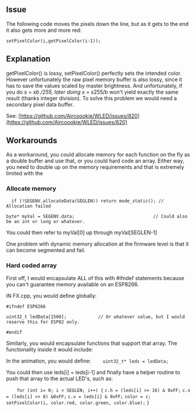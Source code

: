 ## Issue
The following code moves the pixels down the line, but as it gets to the end it also gets more and more red:

`setPixelColor(i,getPixelColor(i-1));`

## Explanation

getPixelColor() is lossy, setPixelColor() perfectly sets the intended color. However unfortunately the raw pixel memory buffer is also lossy, since it has to save the values scaled by master brightness. And unfortunately, if you do s = x*b /255, later doing x = s*255/b won't yield exactly the same result (thanks integer division). To solve this problem we would need a secondary pixel data buffer.

See: [https://github.com/Aircoookie/WLED/issues/820](https://github.com/Aircoookie/WLED/issues/820)

## Workarounds
As a workaround, you could allocate memory for each function on the fly as a double buffer and use that, or you could hard code an array. Either way, you need to double up on the memory requirements and that is extremely limited with the 

### Allocate memory
`  if (!SEGENV.allocateData(SEGLEN)) return mode_static(); // Allocation failed`

  `byte* myVal = SEGENV.data;                              // Could also be an int or long or whatever.`

  You could then refer to myVal[0] up through myVal[SEGLEN-1]

One problem with dynamic memory allocation at the firmware level is that it can become segmented and fail.

### Hard coded array

First off, I would encapsulate ALL of this with #ifndef statements because you can't guarantee memory available on an ESP8266.

IN FX.cpp, you would define globally:

`#ifndef ESP8266`

`uint32_t ledData[1500];            // Or whatever value, but I would reserve this for ESP82 only.`

`#endif`

Similarly, you would encapsulate functions that support that array. The functionality inside it would include:

In the animation, you would define:
`    uint32_t* leds = ledData;`

You could then use leds[i] = leds[i-1] and finally have a helper routine to push that array to the actual LED's, such as:

`    for (int i= 0; i < SEGLEN; i++) {`
      `c.h = (leds[i] >> 16) & 0xFF;`
      `c.s = (leds[i] >> 8) &0xFF;`
      `c.v = leds[i] & 0xFF;`
      `color = c;`
      `setPixelColor(i, color.red, color.green, color.blue);`
    `}`